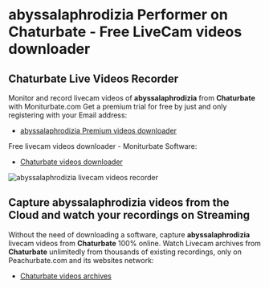 # abyssalaphrodizia Performer on Chaturbate - Free LiveCam videos downloader

## Chaturbate Live Videos Recorder

Monitor and record livecam videos of **abyssalaphrodizia** from **Chaturbate** with Moniturbate.com
Get a premium trial for free by just and only registering with your Email address:
* [abyssalaphrodizia Premium videos downloader](https://moniturbate.com/request-demo-licence-key.html)

Free livecam videos downloader - Moniturbate Software:
* [Chaturbate videos downloader](https://moniturbate.com/moniturbate-download-software.html)

![abyssalaphrodizia livecam videos recorder](https://peachurnet.com/templates/moniturbate-software.png)


## Capture abyssalaphrodizia videos from the Cloud and watch your recordings on Streaming

Without the need of downloading a software, capture **abyssalaphrodizia** livecam videos from **Chaturbate** 100% online.
Watch Livecam archives from **Chaturbate** unlimitedly from thousands of existing recordings, only on Peachurbate.com and its websites network:
* [Chaturbate videos archives](https://peachurnet.com/)
